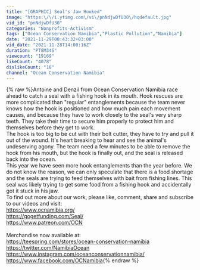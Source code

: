 ```yaml
---
title: "[GRAPHIC] Seal's Jaw Hooked"
image: "https:\/\/i.ytimg.com\/vi\/pnNdjwDfU30\/hqdefault.jpg"
vid_id: "pnNdjwDfU30"
categories: "Nonprofits-Activism"
tags: ["Ocean Conservation Namibia","Plastic Pollution","Namibia"]
date: "2021-11-29T00:43:32+03:00"
vid_date: "2021-11-28T14:00:16Z"
duration: "PT8M34S"
viewcount: "19169"
likeCount: "4078"
dislikeCount: "16"
channel: "Ocean Conservation Namibia"
---
```

{% raw %}Antoine and Denzil from Ocean Conservation Namibia race ahead to catch a seal with a fishing hook in its mouth. Hook rescues are more complicated than &quot;regular&quot; entanglements because the team never knows how the hook is positioned and how much pain each movement causes, and because they have to work closely to the seal's very sharp teeth. They take their time to secure him properly to protect him and themselves before they get to work. <br />The hook is too big to be cut with their bolt cutter, they have to try and pull it out of the wound. It's heart breaking to hear and see the animal's undeserving agony. The team need a few minutes to be able to remove the hook from his mouth, but the hook is finally out, and the seal is released back into the ocean.<br />This year we have seen more hook entanglements than the year before. We do not know the reason,  we can only speculate that there is a food shortage and the seals are trying to feed themselves with bait from fishing lines. This seal was likely trying to get some food from a fishing hook and accidentally got it stuck in his jaw. <br />To find out more about our work, please like, comment, share and subscribe to our videos and visit: <br /><a rel="nofollow" target="blank" href="https://www.ocnamibia.org/">https://www.ocnamibia.org/</a>  <br /><a rel="nofollow" target="blank" href="https://gogetfunding.com/Seal/">https://gogetfunding.com/Seal/</a> <br /><a rel="nofollow" target="blank" href="https://www.patreon.com/OCN">https://www.patreon.com/OCN</a> <br /><br />Merchandise now available at: <br /><a rel="nofollow" target="blank" href="https://teespring.com/stores/ocean-conservation-namibia">https://teespring.com/stores/ocean-conservation-namibia</a><br /><a rel="nofollow" target="blank" href="https://twitter.com/NamibiaOcean">https://twitter.com/NamibiaOcean</a> <br /><a rel="nofollow" target="blank" href="https://www.instagram.com/oceanconservationnamibia/">https://www.instagram.com/oceanconservationnamibia/</a> <br /><a rel="nofollow" target="blank" href="https://www.facebook.com/OCNamibia">https://www.facebook.com/OCNamibia</a>{% endraw %}
